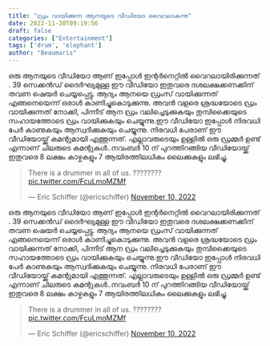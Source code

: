 ```yaml
---
title: "ഡ്രം വായിക്കുന്ന ആനയുടെ വീഡിയോ വൈറലാകുന്നു"
date: 2022-11-30T09:19:56
draft: false
categories: ["Entertainment"]
tags: ['drum', 'elephant']
author: "Beaumaris"
---
```


ഒരു ആനയുടെ വീഡിയോ ആണ് ഇപ്പോൾ ഇന്റർനെറ്റിൽ വൈറലായിരിക്കുന്നത് . 39 സെക്കൻഡ് ദൈർഘ്യമുള്ള ഈ വീഡിയോ ഇതുവരെ ദശലക്ഷക്കണക്കിന് തവണ ഷെയർ ചെയ്യപ്പെട്ടു. ആദ്യം ആനയെ ഡ്രംസ് വായിക്കുന്നത് എങ്ങനെയെന്ന് ഒരാൾ കാണിച്ചുകൊടുക്കുന്നു. അവൻ വളരെ ശ്രദ്ധയോടെ ഡ്രം വായിക്കുന്നത് നോക്കി, പിന്നീട് ആന ഡ്രം വലിച്ചെടുക്കുകയും തുമ്പിക്കൈയുടെ സഹായത്തോടെ ഡ്രം വായിക്കുകയും ചെയ്യുന്നു.ഈ വീഡിയോ ഇപ്പോൾ നിരവധി പേർ കാണുകയും ആസ്വദിക്കുകയും ചെയ്യുന്നു. നിരവധി പേരാണ് ഈ വീഡിയോയ്ക്ക് കമന്റുമായി എത്തുന്നത്. എല്ലാവരുടെയും ഉള്ളിൽ ഒരു ഡ്രമ്മർ ഉണ്ട് എന്നാണ് ചിലരുടെ കമന്റുകൾ..നവംബർ 10 ന് പുറത്തിറങ്ങിയ വീഡിയോയ്ക്ക് ഇതുവരെ 8 ലക്ഷം കാഴ്ചകളും 7 ആയിരത്തിലധികം ലൈക്കുകളും ലഭിച്ചു.
<blockquote class="twitter-tweet">
<p dir="ltr" lang="en">There is a drummer in all of us. ???????? <a href="https://t.co/FcuLmoMZMf">pic.twitter.com/FcuLmoMZMf</a></p>
— Eric Schiffer (@ericschiffer) <a href="https://twitter.com/ericschiffer/status/1590523017758937089?ref_src=twsrc%5Etfw">November 10, 2022</a></blockquote>
<script async src="https://platform.twitter.com/widgets.js" charset="utf-8"></script>
ഒരു ആനയുടെ വീഡിയോ ആണ് ഇപ്പോൾ ഇന്റർനെറ്റിൽ വൈറലായിരിക്കുന്നത് . 39 സെക്കൻഡ് ദൈർഘ്യമുള്ള ഈ വീഡിയോ ഇതുവരെ ദശലക്ഷക്കണക്കിന് തവണ ഷെയർ ചെയ്യപ്പെട്ടു. ആദ്യം ആനയെ ഡ്രംസ് വായിക്കുന്നത് എങ്ങനെയെന്ന് ഒരാൾ കാണിച്ചുകൊടുക്കുന്നു. അവൻ വളരെ ശ്രദ്ധയോടെ ഡ്രം വായിക്കുന്നത് നോക്കി, പിന്നീട് ആന ഡ്രം വലിച്ചെടുക്കുകയും തുമ്പിക്കൈയുടെ സഹായത്തോടെ ഡ്രം വായിക്കുകയും ചെയ്യുന്നു.ഈ വീഡിയോ ഇപ്പോൾ നിരവധി പേർ കാണുകയും ആസ്വദിക്കുകയും ചെയ്യുന്നു. നിരവധി പേരാണ് ഈ വീഡിയോയ്ക്ക് കമന്റുമായി എത്തുന്നത്. എല്ലാവരുടെയും ഉള്ളിൽ ഒരു ഡ്രമ്മർ ഉണ്ട് എന്നാണ് ചിലരുടെ കമന്റുകൾ..നവംബർ 10 ന് പുറത്തിറങ്ങിയ വീഡിയോയ്ക്ക് ഇതുവരെ 8 ലക്ഷം കാഴ്ചകളും 7 ആയിരത്തിലധികം ലൈക്കുകളും ലഭിച്ചു. 

> There is a drummer in all of us. ???????? [pic.twitter.com/FcuLmoMZMf](https://t.co/FcuLmoMZMf)
> 
> — Eric Schiffer (@ericschiffer) [November 10, 2022](https://twitter.com/ericschiffer/status/1590523017758937089?ref_src=twsrc%5Etfw)
